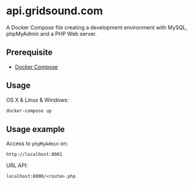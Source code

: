 # api.gridsound.com

A Docker Compose file creating a development environment with MySQL, phpMyAdmin and a PHP Web server.

## Prerequisite

- [Docker Compose](https://docs.docker.com/compose/install/)

## Usage

OS X & Linux & Windows:

```sh
docker-compose up
```

## Usage example

Access to `phpMyAdmin` on: 
```
http://localhost:8001
```

URL API:
```
localhost:8000/<route>.php
```
